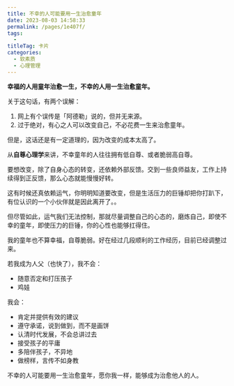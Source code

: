 ```yaml
---
title: 不幸的人可能要用一生治愈童年
date: 2023-08-03 14:58:33
permalink: /pages/1e407f/
tags: 
  - 
titleTag: 卡片
categories: 
  - 软素质
  - 心理管理
---
```


**幸福的人用童年治愈一生，不幸的人用一生治愈童年。**

关于这句话，有两个误解：
1. 网上有个误传是「阿德勒」说的，但并无来源。
2. 过于绝对，有心之人可以改变自己，不必花费一生来治愈童年。

但是，这话还是有一定道理的，因为改变的成本太高了。

<!-- more -->

从**自尊心理学**来讲，不幸童年的人往往拥有低自尊、或者脆弱高自尊。

要想改变，除了自身心态的转变，还依赖外部反馈。交到一些良师益友，工作上持续得到正反馈，那么心态就能慢慢好转。

这有时候还真依赖运气，你明明知道要改变，但是生活压力的巨锤却把你打趴下，有位认识的一个小伙伴就是因此离开了。。

但尽管如此，运气我们无法控制，那就尽量调整自己的心态的，磨炼自己，即使不幸的童年，即使压力的巨锤，你的心性也能够扛得住。

我的童年也不算幸福，自尊脆弱。好在经过几段顺利的工作经历，目前已经调整过来。

若我成为人父（也快了），我不会：
- 随意否定和打压孩子
- 鸡娃

我会：
- 肯定并提供有效的建议
- 遵守承诺，说到做到，而不是画饼
- 认清时代发展，不会总讲过去
- 接受孩子的平庸
- 多陪伴孩子，不异地
- 做榜样，言传不如身教


不幸的人可能要用一生治愈童年，愿你我一样，能够成为治愈他人的人。






